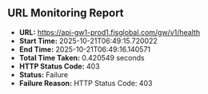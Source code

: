 ## URL Monitoring Report

- **URL:** https://api-gw1-prod1.fisglobal.com/gw/v1/health
- **Start Time:** 2025-10-21T06:49:15.720022
- **End Time:** 2025-10-21T06:49:16.140571
- **Total Time Taken:** 0.420549 seconds
- **HTTP Status Code:** 403
- **Status:** Failure
- **Failure Reason:** HTTP Status Code: 403
